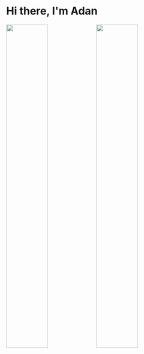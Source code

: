 # Hi there, I'm Adan 

<img align="left" width="47%" src="https://github-readme-stats.vercel.app/api/top-langs/?username=viveroa2291&layout=compac"/>
<img align="left" width="47%" src="https://github-readme-stats.vercel.app/api?username=viveroa2291&show_icons=true&theme=radica"/>
